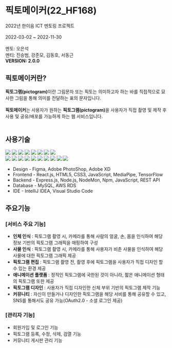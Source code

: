 # **픽토메이커(22_HF168)**
2022년 한이음 ICT 멘토링 프로젝트<br><br>
2022-03-02 ~ 2022-11-30<br><br>
멘토: 오은석<br>
멘티: 진승범, 강준모, 김동호, 서동근<br>
<b>VERSION: 2.0.0</b>

## **픽토메이커란?**
<b>픽토그램(pictogram)</b>이란 그림문자 또는 픽토는 의미하고자 하는 바를 직접적으로 묘사한 그림을 통해 의미를 전달하는 표의 문자입니다. <br><br>
<b>픽토메이커</b>는 사용자가 원하는 <b>픽토그램(pictogram)</b>을 사용자가 직접 촬영 및 제작 후 사용 및 공유/배포를 가능하게 하는 웹 서비스입니다. <br><br>

## <b>사용기술</b>
<span><img src="https://img.shields.io/badge/react-0769AD?style=for-the-badge&logo=react&logoColor=White">
<img src="https://img.shields.io/badge/html-E34F26?style=for-the-badge&logo=html5&logoColor=white">
<img src="https://img.shields.io/badge/css-1572B6?style=for-the-badge&logo=css3&logoColor=white">
<img src="https://img.shields.io/badge/JAVASCRIPT-F7DF1E?style=for-the-badge&logo=javascript&logoColor=white">
<img src="https://img.shields.io/badge/Node.js-339933?style=for-the-badge&logo=Node.js&logoColor=white">
<img src="https://img.shields.io/badge/express.js-000000?style=for-the-badge&logo=express&logoColor=white">
<img src="https://img.shields.io/badge/NodeMon-76D04B?style=for-the-badge&logo=NodeMon&logoColor=white">
<img src="https://img.shields.io/badge/NPM-CB3837?style=for-the-badge&logo=Npm&logoColor=white"><br>
<img src="https://img.shields.io/badge/git-F05032?style=for-the-badge&logo=git&logoColor=white">
<img src="https://img.shields.io/badge/github-181717?style=for-the-badge&logo=github&logoColor=white">
<img src="https://img.shields.io/badge/git kraken-179287?style=for-the-badge&logo=gitkraken&logoColor=white">
<img src="https://img.shields.io/badge/AMAZON AWS-232F3E?style=for-the-badge&logo=amazon AWS&logoColor=white">
<img src="https://img.shields.io/badge/MySQL-4479A1?style=for-the-badge&logo=MySQL&logoColor=white">
<img src="https://img.shields.io/badge/figma-F24E1E?style=for-the-badge&logo=figma&logoColor=white">
<img src="https://img.shields.io/badge/Adobe PhotoShop-31A8FF?style=for-the-badge&logo=Adobe PhotoShop&logoColor=white">
<img src="https://img.shields.io/badge/Adobe XD-FF61F6?style=for-the-badge&logo=Adobe XD&logoColor=white">
<img src="https://img.shields.io/badge/Intellij IDEA-000000?style=for-the-badge&logo=IntelliJ Idea&logoColor=white">
<img src="https://img.shields.io/badge/Visual Studio Code-007ACC?style=for-the-badge&logo=Visual Studio Code&logoColor=white"></span>

- Design - Figma, Adobe PhotoShop, Adobe XD
- Frontend - React.js, HTML5, CSS3, JavaScript, MediaPipe, TensorFlow
- Backend - Express.js, Node.js, NodeMon, Npm, JavaScript, REST API
- Database - MySQL, AWS RDS
- IDE - IntelliJ IDEA, Visual Studio Code

## <b>주요기능</b>

### [서비스 주요 기능]
- <b>인체 인식</b> : 픽토그램 촬영 시, 카메라를 통해 사람의 얼굴, 손, 몸을 인식하여 해당 정보 기반의 픽토그램 그래픽을 매핑하여 구성
- <b>사물 인식</b> : 픽토그램 촬영 시, 카메라를 통해 사용자가 비춘 사물을 인식하여 해당 사물에 대한 픽토그램 그래픽 제공
- <b>픽토그램 편집</b> : 픽토그램 촬영 전, 촬영 후에 픽토그램을 사용자가 직접 디자인 할 수 있는 환경 제공
- <b>애니메이션 플랫폼</b> : 정적인 픽토그램에 국한된 것이 아니라, 짧은 애니메이션 형태의 픽토그램 또한 제공
- <b>픽토그램 디자인</b> : 사용자가 직접 디자인한 신체 부위 기반의 픽토그램 제작 기능
- <b>커뮤니티</b> : 자신이 만들거나 디자인한 픽토그램을 해당 서비를 통해 공유할 수 있고, SNS를 통해서도 공유 가능(OAuth2.0 - 소셜 로그인 제공)


### [관리자 기능]
- 회원가입 및 로그인 기능
- 픽토그램 등록, 수정, 삭제, 검열 기능
- 커뮤니티 게시판 관리 기능
